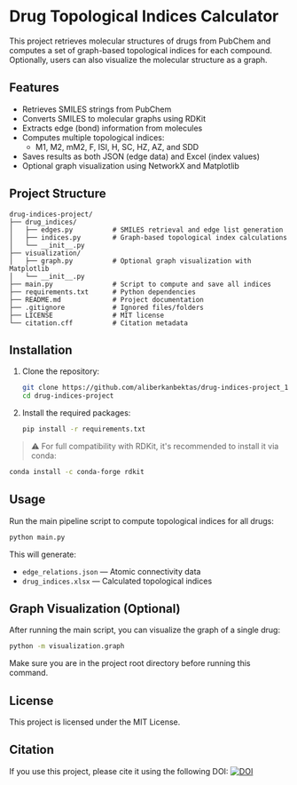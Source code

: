 # Drug Topological Indices Calculator

This project retrieves molecular structures of drugs from PubChem and computes a set of graph-based topological indices for each compound. Optionally, users can also visualize the molecular structure as a graph.

## Features

- Retrieves SMILES strings from PubChem  
- Converts SMILES to molecular graphs using RDKit  
- Extracts edge (bond) information from molecules  
- Computes multiple topological indices:
  - M1, M2, mM2, F, ISI, H, SC, HZ, AZ, and SDD  
- Saves results as both JSON (edge data) and Excel (index values)  
- Optional graph visualization using NetworkX and Matplotlib  

## Project Structure

```
drug-indices-project/
├── drug_indices/
│   ├── edges.py          # SMILES retrieval and edge list generation
│   ├── indices.py        # Graph-based topological index calculations
│   └── __init__.py
├── visualization/
│   ├── graph.py          # Optional graph visualization with Matplotlib
│   └── __init__.py
├── main.py               # Script to compute and save all indices
├── requirements.txt      # Python dependencies
├── README.md             # Project documentation
├── .gitignore            # Ignored files/folders
├── LICENSE               # MIT license
└── citation.cff          # Citation metadata
```

## Installation

1. Clone the repository:

   ```bash
   git clone https://github.com/aliberkanbektas/drug-indices-project_1
   cd drug-indices-project
   ```

2. Install the required packages:

   ```bash
   pip install -r requirements.txt
   ```

> ⚠️ For full compatibility with RDKit, it's recommended to install it via conda:

```bash
conda install -c conda-forge rdkit
```

## Usage

Run the main pipeline script to compute topological indices for all drugs:

```bash
python main.py
```

This will generate:
- `edge_relations.json` — Atomic connectivity data
- `drug_indices.xlsx`   — Calculated topological indices

## Graph Visualization (Optional)

After running the main script, you can visualize the graph of a single drug:

```bash
python -m visualization.graph
```

Make sure you are in the project root directory before running this command.

## License

This project is licensed under the MIT License.

## Citation

If you use this project, please cite it using the following DOI: 
[![DOI](https://zenodo.org/badge/1024912840.svg)](https://doi.org/10.5281/zenodo.16363897)

